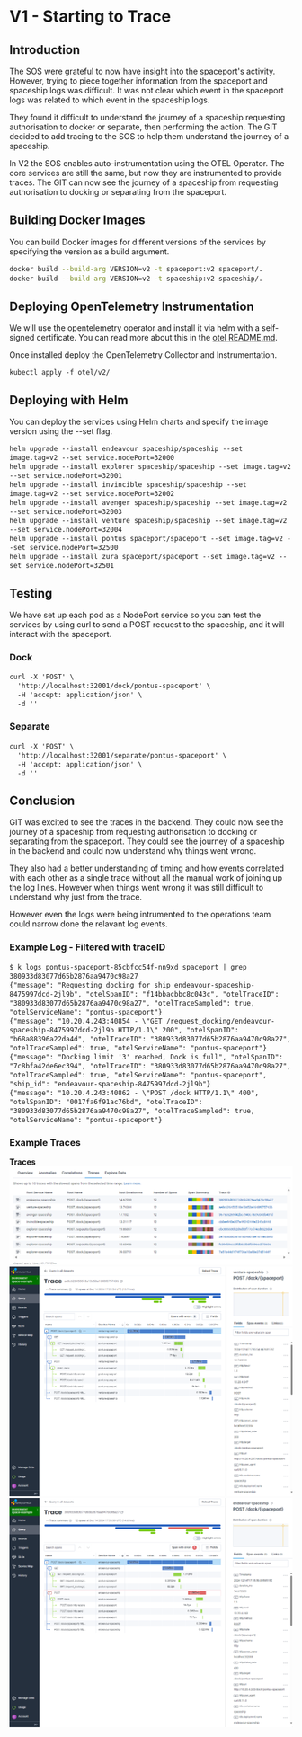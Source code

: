# V1 - Starting to Trace

## Introduction
The SOS were grateful to now have insight into the spaceport's activity. However, trying to piece together information from
the spaceport and spaceship logs was difficult. It was not clear which event in the spaceport logs was related to which event
in the spaceship logs.

They found it difficult to understand the journey of a spaceship requesting authorisation to docker or separate, then 
performing the action. The GIT decided to add tracing to the SOS to help them understand the journey of a spaceship.

In V2 the SOS enables auto-instrumentation using the OTEL Operator. The core services are still the same, but now they are
instrumented to provide traces. The GIT can now see the journey of a spaceship from requesting authorisation to docking or
separating from the spaceport.

## Building Docker Images
You can build Docker images for different versions of the services by specifying the version as a build argument.

```sh
docker build --build-arg VERSION=v2 -t spaceport:v2 spaceport/.
docker build --build-arg VERSION=v2 -t spaceship:v2 spaceship/.
```

## Deploying OpenTelemetry Instrumentation
We will use the opentelemetry operator and install it via helm with a self-signed certificate. You can read more about 
this in the [otel README.md](../otel/README.md).

Once installed deploy the OpenTelemetry Collector and Instrumentation.

```shell
kubectl apply -f otel/v2/
```

## Deploying with Helm
You can deploy the services using Helm charts and specify the image version using the --set flag.

```shell
helm upgrade --install endeavour spaceship/spaceship --set image.tag=v2 --set service.nodePort=32000
helm upgrade --install explorer spaceship/spaceship --set image.tag=v2 --set service.nodePort=32001
helm upgrade --install invincible spaceship/spaceship --set image.tag=v2 --set service.nodePort=32002
helm upgrade --install avenger spaceship/spaceship --set image.tag=v2 --set service.nodePort=32003
helm upgrade --install venture spaceship/spaceship --set image.tag=v2 --set service.nodePort=32004
helm upgrade --install pontus spaceport/spaceport --set image.tag=v2 --set service.nodePort=32500
helm upgrade --install zura spaceport/spaceport --set image.tag=v2 --set service.nodePort=32501
```

## Testing
We have set up each pod as a NodePort service so you can test the services by using curl to send a POST request to the
spaceship, and it will interact with the spaceport. 

### Dock
```shell
curl -X 'POST' \
  'http://localhost:32001/dock/pontus-spaceport' \
  -H 'accept: application/json' \
  -d ''
```

### Separate
```shell
curl -X 'POST' \
  'http://localhost:32001/separate/pontus-spaceport' \
  -H 'accept: application/json' \
  -d ''
```

## Conclusion
GIT was excited to see the traces in the backend. They could now see the journey of a spaceship from requesting authorisation
to docking or separating from the spaceport. They could see the journey of a spaceship in the backend and could now understand
why things went wrong.

They also had a better understanding of timing and how events correlated with each other as a single trace without all 
the manual work of joining up the log lines. However when things went wrong it was still difficult to understand why just
from the trace.

However even the logs were being intrumented to the operations team could narrow done the relavant log events.

### Example Log - Filtered with traceID
```shell
$ k logs pontus-spaceport-85cbfcc54f-nn9xd spaceport | grep 380933d83077d65b2876aa9470c98a27
{"message": "Requesting docking for ship endeavour-spaceship-8475997dcd-2jl9b", "otelSpanID": "f14bbacbbc8c043c", "otelTraceID": "380933d83077d65b2876aa9470c98a27", "otelTraceSampled": true, "otelServiceName": "pontus-spaceport"}
{"message": "10.20.4.243:40854 - \"GET /request_docking/endeavour-spaceship-8475997dcd-2jl9b HTTP/1.1\" 200", "otelSpanID": "b68a88396a22da4d", "otelTraceID": "380933d83077d65b2876aa9470c98a27", "otelTraceSampled": true, "otelServiceName": "pontus-spaceport"}
{"message": "Docking limit '3' reached, Dock is full", "otelSpanID": "7c8bfa42de6ec394", "otelTraceID": "380933d83077d65b2876aa9470c98a27", "otelTraceSampled": true, "otelServiceName": "pontus-spaceport", "ship_id": "endeavour-spaceship-8475997dcd-2jl9b"}
{"message": "10.20.4.243:40862 - \"POST /dock HTTP/1.1\" 400", "otelSpanID": "0017fa6f91ac76bd", "otelTraceID": "380933d83077d65b2876aa9470c98a27", "otelTraceSampled": true, "otelServiceName": "pontus-spaceport"}
```

### Example Traces

**Traces**
![Traces](./traces.png)
![Success](./successful_dock.png)
![Failure](./failed_dock.png)
